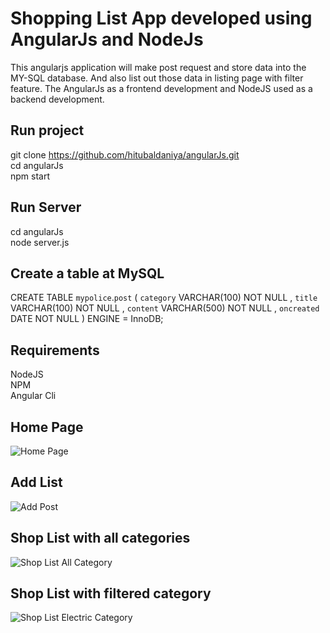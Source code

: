 # Shopping List App developed using AngularJs and NodeJs
This angularjs application will make post request and store data into the MY-SQL database. And also list out those data in listing page with filter feature.
The AngularJs as a frontend development and NodeJS used as a backend development.
## Run project
git clone https://github.com/hitubaldaniya/angularJs.git<br />
cd angularJs<br />
npm start<br />
## Run Server
cd angularJs<br />
node server.js<br />
## Create a table at MySQL
CREATE TABLE `mypolice`.`post` ( `category` VARCHAR(100) NOT NULL , `title` VARCHAR(100) NOT NULL , `content` VARCHAR(500) NOT NULL , `oncreated` DATE NOT NULL ) ENGINE = InnoDB;
## Requirements
NodeJS<br />
NPM<br />
Angular Cli<br />
## Home Page
![Home Page](https://user-images.githubusercontent.com/17410951/139973339-b363f5f7-7c0c-42b4-a5eb-2c6a277cf454.JPG)
## Add List
![Add Post](https://user-images.githubusercontent.com/17410951/139973536-95dd3b1b-4bfe-41cb-951d-eaadcddd70e6.JPG)
## Shop List with all categories
![Shop List All Category](https://user-images.githubusercontent.com/17410951/139973759-7b78dd73-54a4-4e43-82b2-ad54619ecf83.JPG)
## Shop List with filtered category
![Shop List Electric Category](https://user-images.githubusercontent.com/17410951/139974004-a09abba9-7b4f-4166-8290-b14bd0b26388.JPG)
